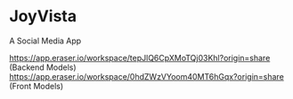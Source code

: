 # JoyVista
A Social Media App

https://app.eraser.io/workspace/tepJlQ6CpXMoTQj03Khl?origin=share (Backend Models)
https://app.eraser.io/workspace/0hdZWzVYoom40MT6hGqx?origin=share (Front Models)
